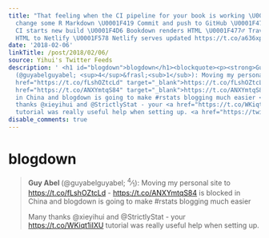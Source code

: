 ```yaml
---
title: "That feeling when the CI pipeline for your book is working \U0001F64C ✍️ I
  change some R Markdown \U0001F419 Commit and push to GitHub \U0001F477‍♂️ Travis
  CI starts new build \U0001F4D6 Bookdown renders HTML \U0001F477‍♂️ Travis CI deploys
  HTML to Netlify \U0001F578️ Netlify serves updated https://t.co/a636xpzL35"
date: '2018-02-06'
linkTitle: /post/2018/02/06/
source: Yihui's Twitter Feeds
description: ' <h1 id="blogdown">blogdown</h1><blockquote><p><strong>Guy Abel </strong>
  (@guyabelguyabel; <sup>4</sup>&frasl;<sub>1</sub>): Moving my personal site to <a
  href="https://t.co/fLshOZtcLd" target="_blank">https://t.co/fLshOZtcLd</a> - <a
  href="https://t.co/ANXYmtqS84" target="_blank">https://t.co/ANXYmtqS84</a> is blocked
  in China and blogdown is going to make #rstats blogging much easier </p><p>Many
  thanks @xieyihui and @StrictlyStat - your <a href="https://t.co/WKiqt1iIXU" target="_blank">https://t.co/WKiqt1iIXU</a>
  tutorial was really useful help when setting up. <a href="https://twitter.com/ ...'
disable_comments: true
---
```

 <h1 id="blogdown">blogdown</h1><blockquote><p><strong>Guy Abel </strong> (@guyabelguyabel; <sup>4</sup>&frasl;<sub>1</sub>): Moving my personal site to <a href="https://t.co/fLshOZtcLd" target="_blank">https://t.co/fLshOZtcLd</a> - <a href="https://t.co/ANXYmtqS84" target="_blank">https://t.co/ANXYmtqS84</a> is blocked in China and blogdown is going to make #rstats blogging much easier </p><p>Many thanks @xieyihui and @StrictlyStat - your <a href="https://t.co/WKiqt1iIXU" target="_blank">https://t.co/WKiqt1iIXU</a> tutorial was really useful help when setting up. <a href="https://twitter.com/ ...